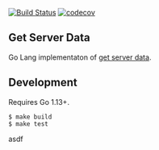 [![Build Status](https://travis-ci.org/seanmalloy/gsd.svg?branch=master)](https://travis-ci.org/seanmalloy/gsd)
[![codecov](https://codecov.io/gh/seanmalloy/gsd/branch/master/graph/badge.svg)](https://codecov.io/gh/seanmalloy/gsd)

## Get Server Data

Go Lang implementaton of [get server data](https://github.com/seanmalloy/get-server-data).

## Development
Requires Go 1.13+.
```
$ make build
$ make test
```
asdf
